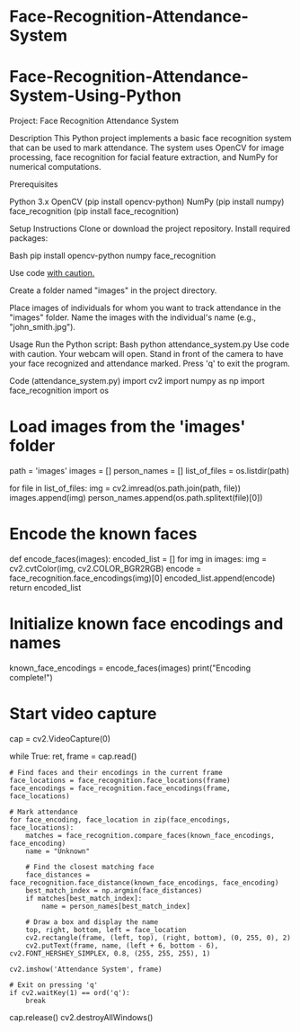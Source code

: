 # Face-Recognition-Attendance-System
# Face-Recognition-Attendance-System-Using-Python
Project: Face Recognition Attendance System

Description
This Python project implements a basic face recognition system that can be used to mark attendance. The system uses OpenCV for image processing, face recognition for facial feature extraction, and NumPy for numerical computations.

Prerequisites

Python 3.x
OpenCV (pip install opencv-python)
NumPy (pip install numpy)
face_recognition (pip install face_recognition)

Setup Instructions
Clone or download the project repository.
Install required packages:

Bash
pip install opencv-python numpy face_recognition

Use code [with caution.](https://gemini.google.com/faq#coding)

Create a folder named "images" in the project directory.

Place images of individuals for whom you want to track attendance in the "images" folder. Name the images with the individual's name (e.g., "john_smith.jpg").

Usage
Run the Python script:
Bash
python attendance_system.py
Use code with caution.
Your webcam will open. Stand in front of the camera to have your face recognized and attendance marked.
Press 'q' to exit the program.


Code (attendance_system.py)
import cv2
import numpy as np
import face_recognition
import os

# Load images from the 'images' folder
path = 'images'
images = []
person_names = []
list_of_files = os.listdir(path)

for file in list_of_files:
    img = cv2.imread(os.path.join(path, file))
    images.append(img)
    person_names.append(os.path.splitext(file)[0])

# Encode the known faces
def encode_faces(images):
    encoded_list = []
    for img in images:
        img = cv2.cvtColor(img, cv2.COLOR_BGR2RGB)
        encode = face_recognition.face_encodings(img)[0]
        encoded_list.append(encode)
    return encoded_list

# Initialize known face encodings and names
known_face_encodings = encode_faces(images)
print("Encoding complete!")

# Start video capture
cap = cv2.VideoCapture(0)

while True:
    ret, frame = cap.read()

    # Find faces and their encodings in the current frame 
    face_locations = face_recognition.face_locations(frame)
    face_encodings = face_recognition.face_encodings(frame, face_locations)

    # Mark attendance
    for face_encoding, face_location in zip(face_encodings, face_locations):
        matches = face_recognition.compare_faces(known_face_encodings, face_encoding)
        name = "Unknown"

        # Find the closest matching face
        face_distances = face_recognition.face_distance(known_face_encodings, face_encoding)
        best_match_index = np.argmin(face_distances)
        if matches[best_match_index]:
            name = person_names[best_match_index]

        # Draw a box and display the name
        top, right, bottom, left = face_location
        cv2.rectangle(frame, (left, top), (right, bottom), (0, 255, 0), 2)  
        cv2.putText(frame, name, (left + 6, bottom - 6), cv2.FONT_HERSHEY_SIMPLEX, 0.8, (255, 255, 255), 1)

    cv2.imshow('Attendance System', frame)

    # Exit on pressing 'q'
    if cv2.waitKey(1) == ord('q'):
        break

cap.release()
cv2.destroyAllWindows()
